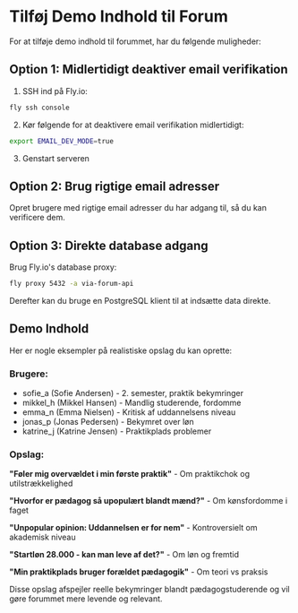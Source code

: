 # Tilføj Demo Indhold til Forum

For at tilføje demo indhold til forummet, har du følgende muligheder:

## Option 1: Midlertidigt deaktiver email verifikation

1. SSH ind på Fly.io:
```bash
fly ssh console
```

2. Kør følgende for at deaktivere email verifikation midlertidigt:
```bash
export EMAIL_DEV_MODE=true
```

3. Genstart serveren

## Option 2: Brug rigtige email adresser

Opret brugere med rigtige email adresser du har adgang til, så du kan verificere dem.

## Option 3: Direkte database adgang

Brug Fly.io's database proxy:
```bash
fly proxy 5432 -a via-forum-api
```

Derefter kan du bruge en PostgreSQL klient til at indsætte data direkte.

## Demo Indhold

Her er nogle eksempler på realistiske opslag du kan oprette:

### Brugere:
- sofie_a (Sofie Andersen) - 2. semester, praktik bekymringer
- mikkel_h (Mikkel Hansen) - Mandlig studerende, fordomme
- emma_n (Emma Nielsen) - Kritisk af uddannelsens niveau
- jonas_p (Jonas Pedersen) - Bekymret over løn
- katrine_j (Katrine Jensen) - Praktikplads problemer

### Opslag:

**"Føler mig overvældet i min første praktik"** - Om praktikchok og utilstrækkelighed

**"Hvorfor er pædagog så upopulært blandt mænd?"** - Om kønsfordomme i faget

**"Unpopular opinion: Uddannelsen er for nem"** - Kontroversielt om akademisk niveau

**"Startløn 28.000 - kan man leve af det?"** - Om løn og fremtid

**"Min praktikplads bruger forældet pædagogik"** - Om teori vs praksis

Disse opslag afspejler reelle bekymringer blandt pædagogstuderende og vil gøre forummet mere levende og relevant.